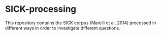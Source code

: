 # SICK-processing

This repository contains the SICK corpus (Marelli et al, 2014) processed in different ways in order to investigate different questions.
